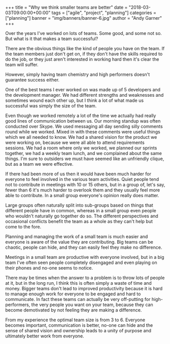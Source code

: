 +++
title = "Why we think smaller teams are better"
date = "2018-03-03T09:00:00+00:00"
tags = ["agile", "project", "planning"]
categories = ["planning"]
banner = "img/banners/banner-6.jpg"
author = "Andy Garner"
+++

Over the years I've worked on lots of teams. Some good, and some not so. But what is it that makes a team successful?

There are the obvious things like the kind of people you have on the team. If the team members just don't get on, if they don't have the skills required to do the job, or they just aren't interested in working hard then it's clear the team will suffer.

However, simply having team chemistry and high performers doesn't guarantee success either.

One of the best teams I ever worked on was made up of 5 developers and the development manager. We had different strengths and weaknesses and sometimes wound each other up, but I think a lot of what made us successful was simply the size of the team.

Even though we worked remotely a lot of the time we actually had really good lines of communication between us. Our morning standup was often conducted over Skype. We used messaging all day sending silly comments round while we worked. Mixed in with these comments were useful things which we all needed to know. We had a shared vision for the product we were working on, because we were all able to attend requirements sessions. We had a room where only we worked, we planned our sprints together, we had a weekly team lunch, and we complained about the same things. I'm sure to outsiders we must have seemed like an unfriendly clique, but as a team we were effective.

If there had been more of us then it would have been much harder for everyone to feel involved in the various team activities. Quiet people tend not to contribute in meetings with 10 or 15 others, but in a group of, let's say, fewer than 6 it's much harder to overlook them and they usually feel more able to contribute. In a small group everyone's opinion really does matter. 

Large groups often naturally split into sub-groups based on things that different people have in common, whereas in a small group even people who wouldn't naturally go together do so. The different perspectives and occasional conflicts benefit the team as a whole as they can't help but come to the fore.

Planning and managing the work of a small team is much easier and everyone is aware of the value they are contributing. Big teams can be chaotic, people can hide, and they can easily feel they make no difference.

Meetings in a small team are productive with everyone involved, but in a big team I've often seen people completely disengaged and even playing on their phones and no-one seems to notice.

There may be times when the answer to a problem is to throw lots of people at it, but in the long run, I think this is often simply a waste of time and money. Bigger teams don't lead to improved productivity because it is hard to manage enough work for everyone to be engaged and hard to communicate. In fact these teams can actually be very off-putting for high-performers, the very people you want on your team, because they can become demotivated by not feeling they are making a difference.

From my experience the optimal team size is from 3 to 6. Everyone becomes important, communication is better, no-one can hide and the sense of shared vision and ownership leads to a unity of purpose and ultimately better work from everyone.